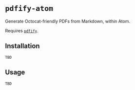 # `pdfify-atom`

Generate Octocat-friendly PDFs from Markdown, within Atom.

Requires [`pdfify`](https://github.com/swinton/pdfify).

## Installation

`TBD`

## Usage

`TBD`
